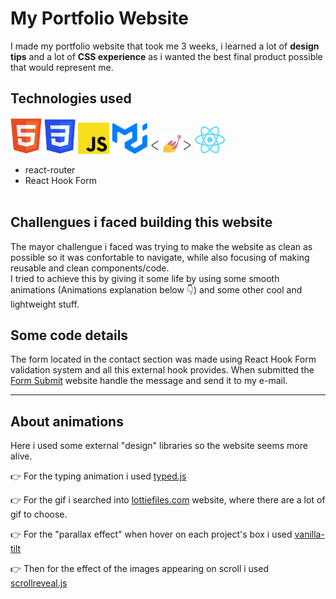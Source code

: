 # My Portfolio Website

I made my portfolio website that took me 3 weeks, i learned a lot of **design tips** and a lot of **CSS experience** as i wanted the best final product possible that would represent me.

## Technologies used

<img src="./src/Components/Images/technologies/html.png" alt="HTML" width=50 />
<img src="./src/Components/Images/technologies/css.png" alt="CSS" width=50 />
<img src="./src/Components/Images/technologies/javascript.png" alt="JavaScript" width=50 />
<img src="./src/Components/Images/technologies/materialUI.png" alt="MaterialUI" height=50/>
<img src="./src/Components/Images/technologies/styledComponents.png" alt="styled-components" width=65/>

<img src="./src/Components/Images/technologies/reactJS.png" alt="ReactJs" width=50 />
 
- react-router
- React Hook Form
<br/><br/>

## Challengues i faced building this website

The mayor challengue i faced was trying to make the website as clean as possible so it was confortable to navigate, while also focusing of making reusable and clean components/code.  
I tried to achieve this by giving it some life by using some smooth animations (Animations explanation below 👇) and some other cool and lightweight stuff.

## Some code details

The form located in the contact section was made using React Hook Form validation system and all this external hook provides.
When submitted the [Form Submit](https://formsubmit.co/?utm_source=formsubmit.co&utm_medium=site%20link&utm_campaign=submission%20page "Form Submit") website handle the message and send it to my e-mail.

---

## About animations

Here i used some external "design" libraries so the website seems more alive.

👉 For the typing animation i used [typed.js](https://github.com/mattboldt/typed.js/ "typed.js")

👉 For the gif i searched into [lottiefiles.com](https://lottiefiles.com/ "Lottie Files") website, where there are a lot of gif to choose.

👉 For the "parallax effect" when hover on each project's box i used [vanilla-tilt](https://micku7zu.github.io/vanilla-tilt.js/ "vanilla-tilt")

👉 Then for the effect of the images appearing on scroll i used [scrollreveal.js](https://scrollrevealjs.org/ "scrollrevealjs")
